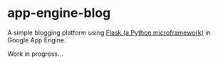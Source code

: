 # app-engine-blog
A simple blogging platform using [Flask (a Python microframework)](http://flask.pocoo.org/) in Google App Engine.

Work in progress...